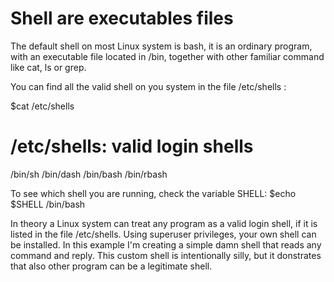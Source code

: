 # Shell are executables files
The default shell on most Linux system is bash, it is an ordinary program, with an executable file located in /bin, together with other familiar command like cat, ls or grep. 

You can find all the valid shell on you system in the file /etc/shells :

$cat /etc/shells

# /etc/shells: valid login shells
/bin/sh
/bin/dash
/bin/bash
/bin/rbash

To see which shell you are running, check the variable SHELL:
$echo $SHELL
/bin/bash

In theory a Linux system can treat any program as a valid login shell, if it is listed in the file /etc/shells.
Using superuser privileges, your own shell can be installed. In this example I'm creating a simple damn shell that reads any command and reply.
This custom shell is intentionally silly, but it donstrates that also other program can be a legitimate shell.

